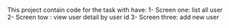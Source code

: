 This project contain code for the task with have:
1- Screen one: list all user
2- Screen tow : view user detail by user id
3- Screen three: add new user
